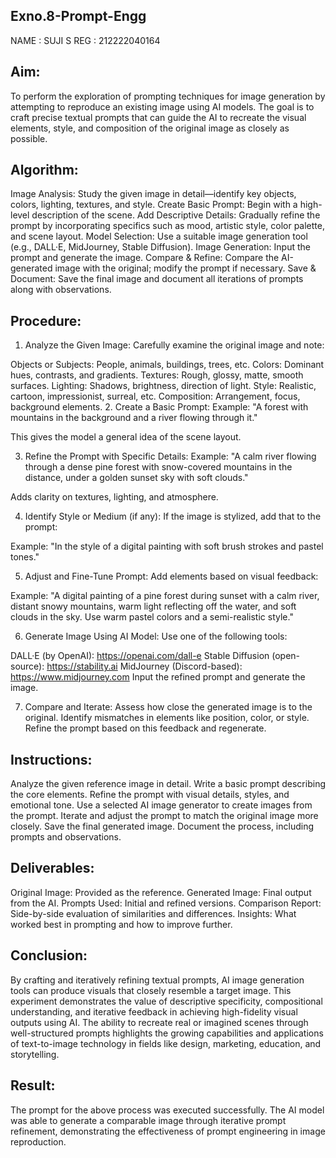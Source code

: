 ## Exno.8-Prompt-Engg
NAME : SUJI S
REG : 212222040164
## Aim:
To perform the exploration of prompting techniques for image generation by attempting to reproduce an existing image using AI models. The goal is to craft precise textual prompts that can guide the AI to recreate the visual elements, style, and composition of the original image as closely as possible.

## Algorithm:
Image Analysis: Study the given image in detail—identify key objects, colors, lighting, textures, and style.
Create Basic Prompt: Begin with a high-level description of the scene.
Add Descriptive Details: Gradually refine the prompt by incorporating specifics such as mood, artistic style, color palette, and scene layout.
Model Selection: Use a suitable image generation tool (e.g., DALL·E, MidJourney, Stable Diffusion).
Image Generation: Input the prompt and generate the image.
Compare & Refine: Compare the AI-generated image with the original; modify the prompt if necessary.
Save & Document: Save the final image and document all iterations of prompts along with observations.
## Procedure:
1. Analyze the Given Image:
Carefully examine the original image and note:

Objects or Subjects: People, animals, buildings, trees, etc.
Colors: Dominant hues, contrasts, and gradients.
Textures: Rough, glossy, matte, smooth surfaces.
Lighting: Shadows, brightness, direction of light.
Style: Realistic, cartoon, impressionist, surreal, etc.
Composition: Arrangement, focus, background elements.
2. Create a Basic Prompt:
Example: "A forest with mountains in the background and a river flowing through it."

This gives the model a general idea of the scene layout.

3. Refine the Prompt with Specific Details:
Example: "A calm river flowing through a dense pine forest with snow-covered mountains in the distance, under a golden sunset sky with soft clouds."

Adds clarity on textures, lighting, and atmosphere.

4. Identify Style or Medium (if any):
If the image is stylized, add that to the prompt:

Example: "In the style of a digital painting with soft brush strokes and pastel tones."

5. Adjust and Fine-Tune Prompt:
Add elements based on visual feedback:

Example: "A digital painting of a pine forest during sunset with a calm river, distant snowy mountains, warm light reflecting off the water, and soft clouds in the sky. Use warm pastel colors and a semi-realistic style."

6. Generate Image Using AI Model:
Use one of the following tools:

DALL·E (by OpenAI): https://openai.com/dall-e
Stable Diffusion (open-source): https://stability.ai
MidJourney (Discord-based): https://www.midjourney.com
Input the refined prompt and generate the image.

7. Compare and Iterate:
Assess how close the generated image is to the original.
Identify mismatches in elements like position, color, or style.
Refine the prompt based on this feedback and regenerate.
## Instructions:
Analyze the given reference image in detail.
Write a basic prompt describing the core elements.
Refine the prompt with visual details, styles, and emotional tone.
Use a selected AI image generator to create images from the prompt.
Iterate and adjust the prompt to match the original image more closely.
Save the final generated image.
Document the process, including prompts and observations.
## Deliverables:
Original Image: Provided as the reference.
Generated Image: Final output from the AI.
Prompts Used: Initial and refined versions.
Comparison Report: Side-by-side evaluation of similarities and differences.
Insights: What worked best in prompting and how to improve further.
## Conclusion:
By crafting and iteratively refining textual prompts, AI image generation tools can produce visuals that closely resemble a target image. This experiment demonstrates the value of descriptive specificity, compositional understanding, and iterative feedback in achieving high-fidelity visual outputs using AI. The ability to recreate real or imagined scenes through well-structured prompts highlights the growing capabilities and applications of text-to-image technology in fields like design, marketing, education, and storytelling.

## Result:
The prompt for the above process was executed successfully. The AI model was able to generate a comparable image through iterative prompt refinement, demonstrating the effectiveness of prompt engineering in image reproduction.
